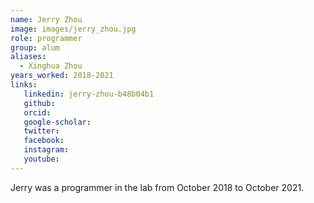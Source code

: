 ```yaml
---
name: Jerry Zhou
image: images/jerry_zhou.jpg
role: programmer
group: alum
aliases:
  - Xinghua Zhou
years_worked: 2018-2021
links:
   linkedin: jerry-zhou-b48b04b1
   github:
   orcid: 
   google-scholar:
   twitter:
   facebook:
   instagram: 
   youtube:
---
```


Jerry was a programmer in the lab from October 2018 to October 2021.